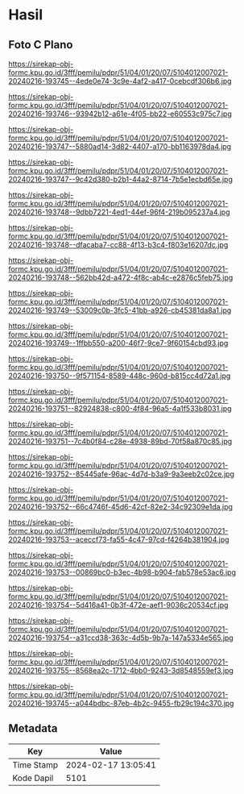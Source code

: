 # Hasil

## Foto C Plano

https://sirekap-obj-formc.kpu.go.id/3fff/pemilu/pdpr/51/04/01/20/07/5104012007021-20240216-193745--4ede0e74-3c9e-4af2-a417-0cebcdf306b6.jpg

https://sirekap-obj-formc.kpu.go.id/3fff/pemilu/pdpr/51/04/01/20/07/5104012007021-20240216-193746--93942b12-a61e-4f05-bb22-e60553c975c7.jpg

https://sirekap-obj-formc.kpu.go.id/3fff/pemilu/pdpr/51/04/01/20/07/5104012007021-20240216-193747--5880ad14-3d82-4407-a170-bb1163978da4.jpg

https://sirekap-obj-formc.kpu.go.id/3fff/pemilu/pdpr/51/04/01/20/07/5104012007021-20240216-193747--9c42d380-b2b1-44a2-8714-7b5e1ecbd65e.jpg

https://sirekap-obj-formc.kpu.go.id/3fff/pemilu/pdpr/51/04/01/20/07/5104012007021-20240216-193748--9dbb7221-4ed1-44ef-96f4-219b095237a4.jpg

https://sirekap-obj-formc.kpu.go.id/3fff/pemilu/pdpr/51/04/01/20/07/5104012007021-20240216-193748--dfacaba7-cc88-4f13-b3c4-f803e16207dc.jpg

https://sirekap-obj-formc.kpu.go.id/3fff/pemilu/pdpr/51/04/01/20/07/5104012007021-20240216-193748--562bb42d-a472-4f8c-ab4c-e2876c5feb75.jpg

https://sirekap-obj-formc.kpu.go.id/3fff/pemilu/pdpr/51/04/01/20/07/5104012007021-20240216-193749--53009c0b-3fc5-41bb-a926-cb45381da8a1.jpg

https://sirekap-obj-formc.kpu.go.id/3fff/pemilu/pdpr/51/04/01/20/07/5104012007021-20240216-193749--1ffbb550-a200-46f7-9ce7-9f60154cbd93.jpg

https://sirekap-obj-formc.kpu.go.id/3fff/pemilu/pdpr/51/04/01/20/07/5104012007021-20240216-193750--9f571154-8589-448c-960d-b815cc4d72a1.jpg

https://sirekap-obj-formc.kpu.go.id/3fff/pemilu/pdpr/51/04/01/20/07/5104012007021-20240216-193751--82924838-c800-4f84-96a5-4a1f533b8031.jpg

https://sirekap-obj-formc.kpu.go.id/3fff/pemilu/pdpr/51/04/01/20/07/5104012007021-20240216-193751--7c4b0f84-c28e-4938-89bd-70f58a870c85.jpg

https://sirekap-obj-formc.kpu.go.id/3fff/pemilu/pdpr/51/04/01/20/07/5104012007021-20240216-193752--85445afe-96ac-4d7d-b3a9-9a3eeb2c02ce.jpg

https://sirekap-obj-formc.kpu.go.id/3fff/pemilu/pdpr/51/04/01/20/07/5104012007021-20240216-193752--66c4746f-45d6-42cf-82e2-34c92309e1da.jpg

https://sirekap-obj-formc.kpu.go.id/3fff/pemilu/pdpr/51/04/01/20/07/5104012007021-20240216-193753--aceccf73-fa55-4c47-97cd-f4264b381904.jpg

https://sirekap-obj-formc.kpu.go.id/3fff/pemilu/pdpr/51/04/01/20/07/5104012007021-20240216-193753--00869bc0-b3ec-4b98-b904-fab578e53ac6.jpg

https://sirekap-obj-formc.kpu.go.id/3fff/pemilu/pdpr/51/04/01/20/07/5104012007021-20240216-193754--5d416a41-0b3f-472e-aef1-9036c20534cf.jpg

https://sirekap-obj-formc.kpu.go.id/3fff/pemilu/pdpr/51/04/01/20/07/5104012007021-20240216-193754--a31ccd38-363c-4d5b-9b7a-147a5334e565.jpg

https://sirekap-obj-formc.kpu.go.id/3fff/pemilu/pdpr/51/04/01/20/07/5104012007021-20240216-193755--8568ea2c-1712-4bb0-9243-3d8548559ef3.jpg

https://sirekap-obj-formc.kpu.go.id/3fff/pemilu/pdpr/51/04/01/20/07/5104012007021-20240216-193745--a044bdbc-87eb-4b2c-9455-fb29c194c370.jpg


## Metadata

| Key        | Value               |
| ---------- | ------------------- |
| Time Stamp | 2024-02-17 13:05:41 |
| Kode Dapil | 5101                |



